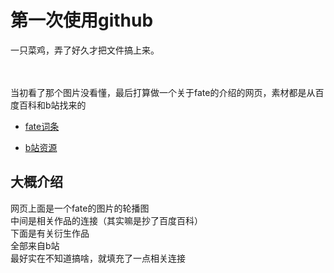 # 第一次使用github
一只菜鸡，弄了好久才把文件搞上来。</br>
</br></br>



当初看了那个图片没看懂，最后打算做一个关于fate的介绍的网页，素材都是从百度百科和b站找来的</br>

* [fate词条](https://baike.baidu.com/item/fate/51012?fr=aladdin )

* [b站资源](https://search.bilibili.com/all?keyword=fate&from_source=banner_search&spm_id_from=333.334.banner_link.1 )

## 大概介绍</br>
网页上面是一个fate的图片的轮播图</br>
中间是相关作品的连接（其实嘛是抄了百度百科）</br>
下面是有关衍生作品</br>
全部来自b站</br>
最好实在不知道搞啥，就填充了一点相关连接
